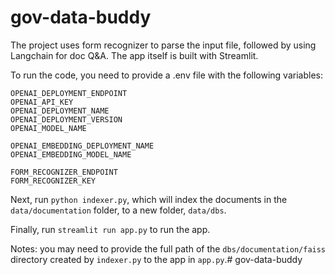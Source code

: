 # gov-data-buddy

The project uses form recognizer to parse the input file,
followed by using Langchain for doc Q&A. The app itself is built
with Streamlit. <br>

To run the code, you need to provide a .env file with the following variables:
```
OPENAI_DEPLOYMENT_ENDPOINT
OPENAI_API_KEY
OPENAI_DEPLOYMENT_NAME
OPENAI_DEPLOYMENT_VERSION
OPENAI_MODEL_NAME

OPENAI_EMBEDDING_DEPLOYMENT_NAME
OPENAI_EMBEDDING_MODEL_NAME

FORM_RECOGNIZER_ENDPOINT
FORM_RECOGNIZER_KEY
```
Next, run `python indexer.py`, which will index the documents in the `data/documentation` folder, 
to a new folder, `data/dbs`. <br>

Finally, run `streamlit run app.py` to run the app. <br>

Notes: you may need to provide the full path of the `dbs/documentation/faiss` directory created
by `indexer.py` to the app in `app.py`.# gov-data-buddy

